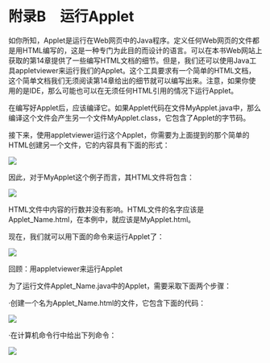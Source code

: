    

# 附录B　运行Applet

如你所知，Applet是运行在Web网页中的Java程序。定义任何Web网页的文件都是用HTML编写的，这是一种专门为此目的而设计的语言。可以在本书Web网站上获取的第14章提供了一些编写HTML文档的细节。但是，我们还可以使用Java工具appletviewer来运行我们的Applet。这个工具要求有一个简单的HTML文档，这个简单文档我们无须阅读第14章给出的细节就可以编写出来。注意，如果你使用的是IDE，那么可能也可以在无须任何HTML引用的情况下运行Applet。

在编写好Applet后，应该编译它。如果Applet代码在文件MyApplet.java中，那么编译这个文件会产生另一个文件MyApplet.class，它包含了Applet的字节码。

接下来，使用appletviewer运行这个Applet，你需要为上面提到的那个简单的HTML创建另一个文件，它的内容具有下面的形式：

![](../Images/image11455.gif)

因此，对于MyApplet这个例子而言，其HTML文件将包含：

![](../Images/image11456.gif)

HTML文件中内容的行数并没有影响。HTML文件的名字应该是Applet_Name.html，在本例中，就应该是MyApplet.html。

现在，我们就可以用下面的命令来运行Applet了：

![](../Images/image11457.gif)

回顾：用appletviewer来运行Applet

为了运行文件Applet_Name.java中的Applet，需要采取下面两个步骤：

·创建一个名为Applet_Name.html的文件，它包含下面的代码：

![](0-Assets/Epubook/程序员编程语言经典合集（计算机科学丛书5册套装），javapython编程语言含经典教材龙书《编译原理》%20(Bruce%20Eckel%20%20Alfred%20V.%20Aho%20%20Monica%20S.%20Lam%20etc.)%20(Z-Library)/images/image11458.jpeg)

·在计算机命令行中给出下列命令：

![](../Images/image11459.gif)